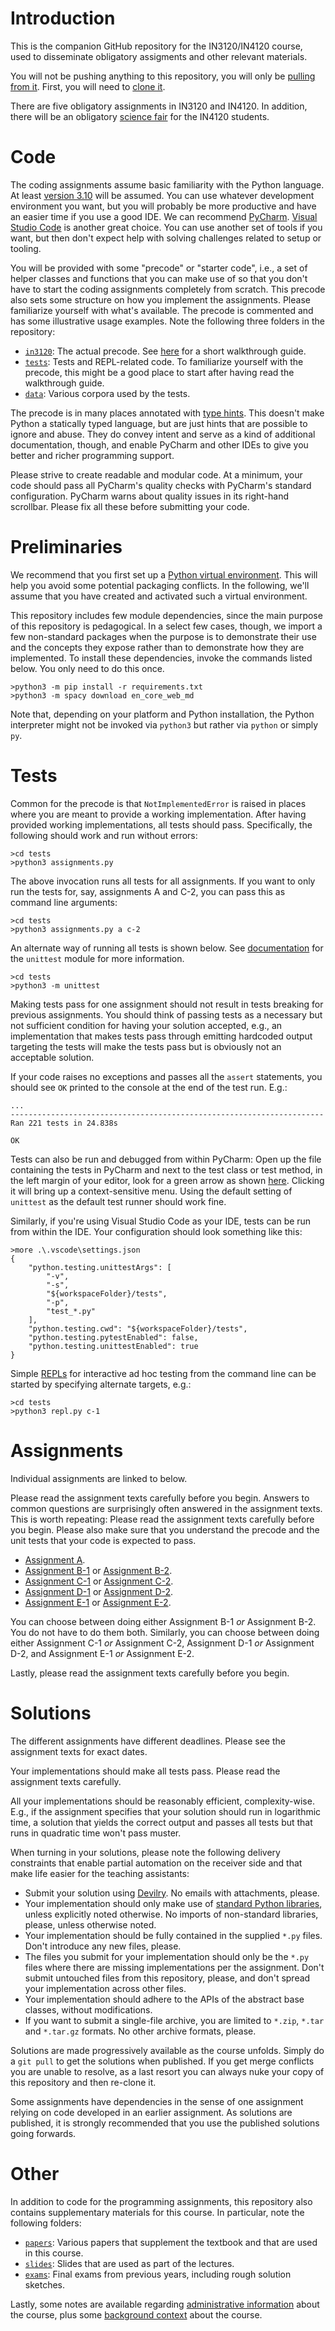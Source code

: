 # Introduction

This is the companion GitHub repository for the IN3120/IN4120 course, used to disseminate obligatory assigments and other relevant materials.

You will not be pushing anything to this repository, you will only be [pulling from it](https://github.com/git-guides/git-pull). First, you will need to [clone it](https://docs.github.com/en/github/creating-cloning-and-archiving-repositories/cloning-a-repository-from-github/cloning-a-repository).

There are five obligatory assignments in IN3120 and IN4120. In addition, there will be an obligatory [science fair](science-fair.md) for the IN4120 students.

# Code

The coding assignments assume basic familiarity with the Python language. At least [version 3.10](https://www.python.org/downloads/) will be assumed. You can use whatever development environment you want, but you will probably be more productive and have an easier time if you use a good IDE. We can recommend [PyCharm](https://www.jetbrains.com/pycharm/). [Visual Studio Code](https://code.visualstudio.com/) is another great choice. You can use another set of tools if you want, but then don't expect help with solving challenges related to setup or tooling.

You will be provided with some "precode" or "starter code", i.e., a set of helper classes and functions that you can make use of so that you don't have to start the coding assignments completely from scratch. This precode also sets some structure on how you implement the assignments. Please familiarize yourself with what's available. The precode is commented and has some illustrative usage examples. Note the following three folders in the repository:

* [`in3120`](in3120/): The actual precode. See [here](./guide.md) for a short walkthrough guide.
* [`tests`](tests/): Tests and REPL-related code. To familiarize yourself with the precode, this might be a good place to start after having read the walkthrough guide.
* [`data`](data/): Various corpora used by the tests.

The precode is in many places annotated with [type hints](https://www.python.org/dev/peps/pep-0484/). This doesn't make Python a statically typed language, but are just hints that are possible to ignore and abuse. They do convey intent and serve as a kind of additional documentation, though, and enable PyCharm and other IDEs to give you better and richer programming support.

Please strive to create readable and modular code. At a minimum, your code should pass all PyCharm's quality checks with PyCharm's standard configuration. PyCharm warns about quality issues in its right-hand scrollbar. Please fix all these before submitting your code.

# Preliminaries

We recommend that you first set up a [Python virtual environment](https://docs.python.org/3/tutorial/venv.html). This will help you avoid some potential packaging conflicts. In the following, we'll assume that you have created and activated such a virtual environment.

This repository includes few module dependencies, since the main purpose of this repository is pedagogical. In a select few cases, though, we import a few non-standard packages when the purpose is to demonstrate their use and the concepts they expose rather than to demonstrate how they are implemented. To install these dependencies, invoke the commands listed below. You only need to do this once.

    >python3 -m pip install -r requirements.txt
    >python3 -m spacy download en_core_web_md

Note that, depending on your platform and Python installation, the Python interpreter might not be invoked via `python3` but rather via `python` or simply `py`.

# Tests

Common for the precode is that `NotImplementedError` is raised in places where you are meant to provide a working implementation. After having provided working implementations, all tests should pass. Specifically, the following should work and run without errors:

    >cd tests
    >python3 assignments.py

The above invocation runs all tests for all assignments. If you want to only run the tests for, say, assignments A and C-2, you can pass this as command line arguments:

    >cd tests
    >python3 assignments.py a c-2

An alternate way of running all tests is shown below. See [documentation](https://docs.python.org/3/library/unittest.html#command-line-interface) for the `unittest` module for more information.

    >cd tests
    >python3 -m unittest

Making tests pass for one assignment should not result in tests breaking for previous assignments. You should think of passing tests as a necessary but not sufficient condition for having your solution accepted, e.g., an implementation that makes tests pass through emitting hardcoded output targeting the tests will make the tests pass but is obviously not an acceptable solution.

If your code raises no exceptions and passes all the `assert` statements, you should see `OK` printed to the console at the end of the test run. E.g.:

    ...
    ----------------------------------------------------------------------
    Ran 221 tests in 24.838s

    OK

Tests can also be run and debugged from within PyCharm: Open up the file containing the tests in PyCharm and next to the test class or test method, in the left margin of your editor, look for a green arrow as shown [here](https://www.jetbrains.com/help/pycharm/testing-your-first-python-application.html). Clicking it will bring up a context-sensitive menu. Using the default setting of `unittest` as the default test runner should work fine.

Similarly, if you're using Visual Studio Code as your IDE, tests can be run from within the IDE. Your configuration should look something like this:

    >more .\.vscode\settings.json
    {
        "python.testing.unittestArgs": [
            "-v",
            "-s",
            "${workspaceFolder}/tests",
            "-p",
            "test_*.py"
        ],
        "python.testing.cwd": "${workspaceFolder}/tests",
        "python.testing.pytestEnabled": false,
        "python.testing.unittestEnabled": true
    }

Simple [REPLs](https://en.wikipedia.org/wiki/Read%E2%80%93eval%E2%80%93print_loop) for interactive ad hoc testing from the command line can be started by specifying alternate targets, e.g.:

    >cd tests
    >python3 repl.py c-1

# Assignments

Individual assignments are linked to below.

Please read the assignment texts carefully before you begin. Answers to common questions are surprisingly often answered in the assignment texts. This is worth repeating: Please read the assignment texts carefully before you begin. Please also make sure that you understand the precode and the unit tests that your code is expected to pass.

* [Assignment A](./assignment-a.md).
* [Assignment B-1](./assignment-b-1.md) or [Assignment B-2](./assignment-b-2.md).
* [Assignment C-1](./assignment-c-1.md) or [Assignment C-2](./assignment-c-2.md).
* [Assignment D-1](./assignment-d-1.md) or [Assignment D-2](./assignment-d-2.md).
* [Assignment E-1](./assignment-e-1.md) or [Assignment E-2](./assignment-e-2.md).

You can choose between doing either Assignment B-1 _or_ Assignment B-2. You do not have to do them both. Similarly, you can choose between doing either Assignment C-1 _or_ Assignment C-2, Assignment D-1 _or_ Assignment D-2, and Assignment E-1 _or_ Assignment E-2.

Lastly, please read the assignment texts carefully before you begin.

# Solutions

The different assignments have different deadlines. Please see the assignment texts for exact dates.

Your implementations should make all tests pass. Please read the assignment texts carefully.

All your implementations should be reasonably efficient, complexity-wise. E.g., if the assignment specifies that your solution should run in logarithmic time, a solution that yields the correct output and passes all tests but that runs in quadratic time won't pass muster.

When turning in your solutions, please note the following delivery constraints that enable partial automation on the receiver side and that make life easier for the teaching assistants:

* Submit your solution using [Devilry](https://devilry.ifi.uio.no/). No emails with attachments, please.
* Your implementation should only make use of [standard Python libraries](https://docs.python.org/3/library/index.html), unless explicitly noted otherwise. No imports of non-standard libraries, please, unless otherwise noted.
* Your implementation should be fully contained in the supplied `*.py` files. Don't introduce any new files, please.
* The files you submit for your implementation should only be the `*.py` files where there are missing implementations per the assignment. Don't submit untouched files from this repository, please, and don't spread your implementation across other files.
* Your implementation should adhere to the APIs of the abstract base classes, without modifications.
* If you want to submit a single-file archive, you are limited to `*.zip`, `*.tar` and `*.tar.gz` formats. No other archive formats, please.

Solutions are made progressively available as the course unfolds. Simply do a `git pull` to get the solutions when published. If you get merge conflicts you are unable to resolve, as a last resort you can always nuke your copy of this repository and then re-clone it.

Some assignments have dependencies in the sense of one assignment relying on code developed in an earlier assignment. As solutions are published, it is strongly recommended that you use the published solutions going forwards.

# Other

In addition to code for the programming assignments, this repository also contains supplementary materials for this course. In particular, note the following folders:

* [`papers`](papers/): Various papers that supplement the textbook and that are used in this course.
* [`slides`](slides/): Slides that are used as part of the lectures.
* [`exams`](exams/): Final exams from previous years, including rough solution sketches.

Lastly, some notes are available regarding [administrative information](./administrivia.md) about the course, plus some [background context](./notes.md) about the course.
